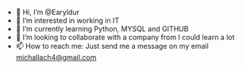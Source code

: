 - 👋 Hi, I’m @Earyldur
- 👀 I’m interested in working in IT
- 🌱 I’m currently learning Python, MYSQL and GITHUB
- 💞️ I’m looking to collaborate with a company from I could learn a lot
- 📫 How to reach me: Just send me a message on my email michallach4@gmail.com

<!---
Earyldur/Earyldur is a ✨ special ✨ repository because its `README.md` (this file) appears on your GitHub profile.
You can click the Preview link to take a look at your changes.
--->
